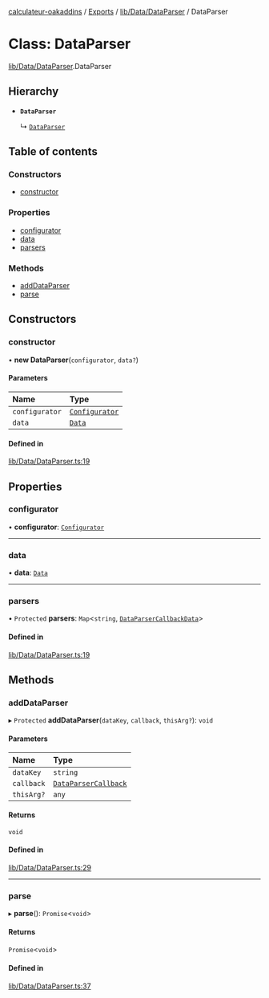 [calculateur-oakaddins](../README.md) / [Exports](../modules.md) / [lib/Data/DataParser](../modules/lib_data_dataparser.md) / DataParser

# Class: DataParser

[lib/Data/DataParser](../modules/lib_data_dataparser.md).DataParser

## Hierarchy

- **`DataParser`**

  ↳ [`DataParser`](oakaddins_code_data_dataparser.dataparser.md)

## Table of contents

### Constructors

- [constructor](lib_data_dataparser.dataparser.md#constructor)

### Properties

- [configurator](lib_data_dataparser.dataparser.md#configurator)
- [data](lib_data_dataparser.dataparser.md#data)
- [parsers](lib_data_dataparser.dataparser.md#parsers)

### Methods

- [addDataParser](lib_data_dataparser.dataparser.md#adddataparser)
- [parse](lib_data_dataparser.dataparser.md#parse)

## Constructors

### constructor

• **new DataParser**(`configurator`, `data?`)

#### Parameters

| Name | Type |
| :------ | :------ |
| `configurator` | [`Configurator`](lib_configurator.configurator.md) |
| `data` | [`Data`](../modules/lib_configurator.md#data) |

#### Defined in

[lib/Data/DataParser.ts:19](https://github.com/P0ulpy/Configurateur-OakAddins/blob/6c35e95/src/lib/Data/DataParser.ts#L19)

## Properties

### configurator

• **configurator**: [`Configurator`](lib_configurator.configurator.md)

___

### data

• **data**: [`Data`](../modules/lib_configurator.md#data)

___

### parsers

• `Protected` **parsers**: `Map`<`string`, [`DataParserCallbackData`](../modules/lib_data_dataparser.md#dataparsercallbackdata)\>

#### Defined in

[lib/Data/DataParser.ts:19](https://github.com/P0ulpy/Configurateur-OakAddins/blob/6c35e95/src/lib/Data/DataParser.ts#L19)

## Methods

### addDataParser

▸ `Protected` **addDataParser**(`dataKey`, `callback`, `thisArg?`): `void`

#### Parameters

| Name | Type |
| :------ | :------ |
| `dataKey` | `string` |
| `callback` | [`DataParserCallback`](../modules/lib_data_dataparser.md#dataparsercallback) |
| `thisArg?` | `any` |

#### Returns

`void`

#### Defined in

[lib/Data/DataParser.ts:29](https://github.com/P0ulpy/Configurateur-OakAddins/blob/6c35e95/src/lib/Data/DataParser.ts#L29)

___

### parse

▸ **parse**(): `Promise`<`void`\>

#### Returns

`Promise`<`void`\>

#### Defined in

[lib/Data/DataParser.ts:37](https://github.com/P0ulpy/Configurateur-OakAddins/blob/6c35e95/src/lib/Data/DataParser.ts#L37)
